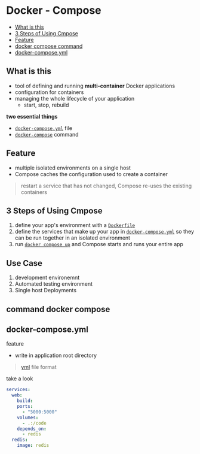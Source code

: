 # Docker - Compose

* [What is this](#what-is-this)
* [3 Steps of Using Cmpose](#3-steps-of-using-cmpose)
* [Feature](#feature)
* [docker compose command](#docker-compose-command)
* [docker-compose.yml](#docker-composeyml)

## What is this

- tool of defining and running **multi-container** Docker applications
- configuration for containers
- managing the whole lifecycle of your application
  - start, stop, rebuild

**two essential things**

- [`docker-compose.yml`](#docker-composeyml) file
- [`docker-compose`](#command-docker-compose) command

## Feature

- multiple isolated environments on a single host
- Compose caches the configuration used to create a container

> restart a service that has not changed, Compose re-uses the existing containers

## 3 Steps of Using Cmpose

1. define your app's environment with a [`Dockerfile`](docker-dockerfile.md)
2. define the services that make up your app in [`docker-compose.yml`](#docker-composeyml) so they can be run together in an isolated environment
3. run [`docker compose up`](#command-docker-compose) and Compose starts and runs your entire app

## Use Case

1. development environemnt
2. Automated testing environment
3. Single host Deployments

## command docker compose



## docker-compose.yml

feature

- write in application root directory

> [yml](yaml.md) file format

take a look

```yml
services:
  web:
    build:
    ports:
      - "5000:5000"
    volumes:
      - .:/code
    depends_on:
      - redis
  redis:
    image: redis
```



